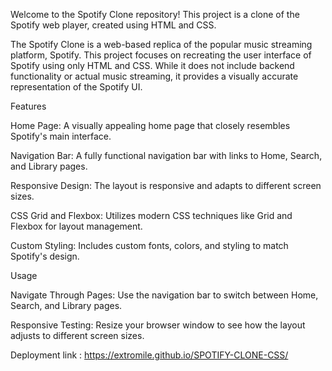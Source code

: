 Welcome to the Spotify Clone repository! This project is a clone of the Spotify web player, created using HTML and CSS.

The Spotify Clone is a web-based replica of the popular music streaming platform, Spotify. This project focuses on recreating the user interface of Spotify using only HTML and CSS. While it does not include backend functionality or actual music streaming, it provides a visually accurate representation of the Spotify UI.

Features

Home Page: A visually appealing home page that closely resembles Spotify's main interface.

Navigation Bar: A fully functional navigation bar with links to Home, Search, and Library pages.

Responsive Design: The layout is responsive and adapts to different screen sizes.

CSS Grid and Flexbox: Utilizes modern CSS techniques like Grid and Flexbox for layout management.

Custom Styling: Includes custom fonts, colors, and styling to match Spotify's design.

Usage

Navigate Through Pages: Use the navigation bar to switch between Home, Search, and Library pages.

Responsive Testing: Resize your browser window to see how the layout adjusts to different screen sizes.

Deployment link : https://extromile.github.io/SPOTIFY-CLONE-CSS/
